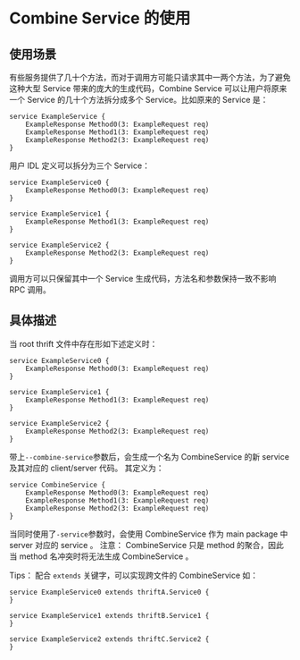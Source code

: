 # Combine Service 的使用
## 使用场景
有些服务提供了几十个方法，而对于调用方可能只请求其中一两个方法，为了避免这种大型 Service 带来的庞大的生成代码，Combine Service 可以让用户将原来一个 Service 的几十个方法拆分成多个 Service。比如原来的 Service 是：
```thrift
service ExampleService {
    ExampleResponse Method0(3: ExampleRequest req)
    ExampleResponse Method1(3: ExampleRequest req)
    ExampleResponse Method2(3: ExampleRequest req)
}
```

用户 IDL 定义可以拆分为三个 Service：
```thrift
service ExampleService0 {
    ExampleResponse Method0(3: ExampleRequest req)
}

service ExampleService1 {
    ExampleResponse Method1(3: ExampleRequest req)
}

service ExampleService2 {
    ExampleResponse Method2(3: ExampleRequest req)
}
```

调用方可以只保留其中一个 Service 生成代码，方法名和参数保持一致不影响 RPC 调用。
## 具体描述
当 root thrift 文件中存在形如下述定义时：
```thrift
service ExampleService0 {
    ExampleResponse Method0(3: ExampleRequest req)
}

service ExampleService1 {
    ExampleResponse Method1(3: ExampleRequest req)
}

service ExampleService2 {
    ExampleResponse Method2(3: ExampleRequest req)
}
```

带上`--combine-service`参数后，会生成一个名为 CombineService 的新 service 及其对应的 client/server 代码。
其定义为：
```thrift
service CombineService {
    ExampleResponse Method0(3: ExampleRequest req)
    ExampleResponse Method1(3: ExampleRequest req)
    ExampleResponse Method2(3: ExampleRequest req)
}
```

当同时使用了`-service`参数时，会使用 CombineService 作为 main package 中 server 对应的 service 。
注意： CombineService 只是 method 的聚合，因此当 method 名冲突时将无法生成 CombineService 。

Tips：
配合 `extends` 关键字，可以实现跨文件的 CombineService
如：
```
service ExampleService0 extends thriftA.Service0 {
}

service ExampleService1 extends thriftB.Service1 {
}

service ExampleService2 extends thriftC.Service2 {
}
```
